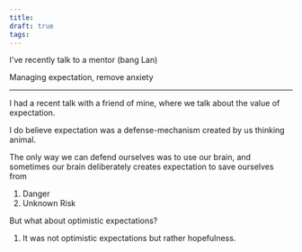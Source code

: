 ```yaml
---
title: 
draft: true
tags:
---
```

I've recently talk to a mentor (bang Lan)

Managing expectation, remove anxiety

---
I had a recent talk with a friend of mine, where we talk about the value of expectation.

I do believe expectation was a defense-mechanism created by us thinking animal. 

The only way we can defend ourselves was to use our brain, and sometimes our brain deliberately creates expectation to save ourselves from 

1. Danger
2. Unknown Risk

But what about optimistic expectations?

1. It was not optimistic expectations but rather hopefulness. 